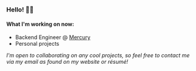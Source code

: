 ### Hello! 👋🏼

#### What I'm working on now:

- Backend Engineer @ [Mercury](https://mercury.com)
- Personal projects

*I'm open to collaborating on any cool projects, so feel free to contact me via my email as found on my website or résumé!*

